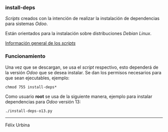### install-deps

_Scripts_ creados con la intención de realizar la instalación de dependencias para sistemas _Odoo_.

Están orientados para la instalación sobre distribuciones _Debian Linux_.

<a href="https://wiki.nuxpy.com/index.php/Script_instalador_dependencias_de_Odoo">Información general de los <i>scripts</i></a>

### Funcionamiento

Una vez que se descargan, se usa el _script_ respectivo, esto dependerá de la versión _Odoo_ que se desea instalar. Se dan los permisos necesarios para que sean ejecutables, ejemplo:

    chmod 755 install-deps*

Como usuario **root** se usa de la siguiente manera, ejemplo para instalar dependencias para _Odoo_ versión 13:

    ./install-deps-o13.py

---
Félix Urbina

